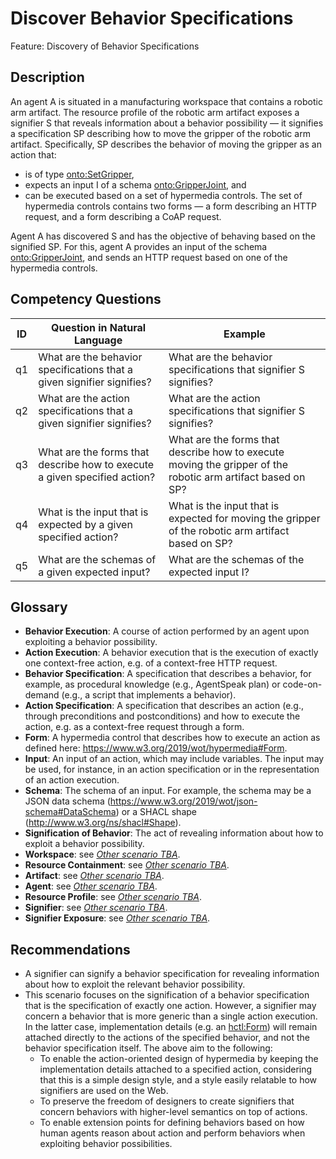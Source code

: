 # Discover Behavior Specifications

Feature: Discovery of Behavior Specifications


## Description
An agent A is situated in a manufacturing workspace that contains a robotic arm artifact. The resource profile of the robotic arm artifact exposes a signifier S that reveals information about a behavior possibility ⁠—⁠ it signifies a specification SP describing how to move the gripper of the robotic arm artifact. Specifically, SP describes the behavior of moving the gripper as an action that:
- is of type [onto:SetGripper](https://ci.mines-stetienne.fr/kg/ontology#SetGripper),
- expects an input I of a schema [onto:GripperJoint](https://ci.mines-stetienne.fr/kg/ontology#GripperJoint), and 
- can be executed based on a set of hypermedia controls. The set of hypermedia controls contains two forms ⁠—⁠ a form describing an HTTP request, and a form describing a CoAP request.

Agent A has discovered S and has the objective of behaving based on the signified SP. For this, agent A provides an input of the schema [onto:GripperJoint](https://ci.mines-stetienne.fr/kg/ontology#GripperJoint), and sends an HTTP request based on one of the hypermedia controls. 

## Competency Questions

| ID | Question in Natural Language | Example |
|----|------------------------------|---------|
| q1 | What are the behavior specifications that a given signifier signifies?           |What are the behavior specifications that signifier S signifies?|
| q2 | What are the action specifications that a given signifier signifies?             |What are the action specifications that signifier S signifies?|
| q3 | What are the forms that describe how to execute a given specified action?        |What are the forms that describe how to execute moving the gripper of the robotic arm artifact based on SP?|
| q4 | What is the input that is expected by a given specified action?                  |What is the input that is expected for moving the gripper of the robotic arm artifact based on SP?|
| q5 | What are the schemas of a given expected input?                                  |What are the schemas of the expected input I?|


## Glossary
- **Behavior Execution**: A course of action performed by an agent upon exploiting a behavior possibility.
-	**Action Execution**: A behavior execution that is the execution of exactly one context-free action, e.g. of a context-free HTTP request. 
-	**Behavior Specification**: A specification that describes a behavior, for example, as procedural knowledge (e.g., AgentSpeak plan) or code-on-demand (e.g., a script that implements a behavior).
-	**Action Specification**: A specification that describes an action (e.g., through preconditions and postconditions) and how to execute the action, e.g. as a context-free request through a form.
-	**Form**: A hypermedia control that describes how to execute an action as defined here: https://www.w3.org/2019/wot/hypermedia#Form.
-	**Input**: An input of an action, which may include variables. The input may be used, for instance, in an action specification or in the representation of an action execution.
- **Schema**: The schema of an input. For example, the schema may be a JSON data schema (https://www.w3.org/2019/wot/json-schema#DataSchema) or a SHACL shape (http://www.w3.org/ns/shacl#Shape).
- **Signification of Behavior**: The act of revealing information about how to exploit a behavior possibility. 
-	**Workspace**: see [_Other scenario TBA_]().
-	**Resource Containment**: see [_Other scenario TBA_]().
-	**Artifact**: see [_Other scenario TBA_]().
-	**Agent**: see [_Other scenario TBA_]().
-	**Resource Profile**: see [_Other scenario TBA_]().
- **Signifier**: see [_Other scenario TBA_]().
- **Signifier Exposure**: see [_Other scenario TBA_]().

## Recommendations
- A signifier can signify a behavior specification for revealing information about how to exploit the relevant behavior possibility.
- This scenario focuses on the signification of a behavior specification that is the specification of exactly one action. However, a signifier may concern a behavior that is more generic than a single action execution. In the latter case, implementation details (e.g. an [hctl:Form](https://www.w3.org/2019/wot/hypermedia#Form)) will remain attached directly to the actions of the specified behavior, and not the behavior specification itself. The above aim to the following:
  -	To enable the action-oriented design of hypermedia by keeping the implementation details attached to a specified action, considering that this is a simple design style, and a style easily relatable to how signifiers are used on the Web.
  - To preserve the freedom of designers to create signifiers that concern behaviors with higher-level semantics on top of actions. 
  - To enable extension points for defining behaviors based on how human agents reason about action and perform behaviors when exploiting behavior possibilities. 

